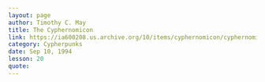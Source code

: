 ```yaml
---
layout: page
author: Timothy C. May
title: The Cyphernomicon
link: https://ia600208.us.archive.org/10/items/cyphernomicon/cyphernomicon.txt
category: Cypherpunks
date: Sep 10, 1994
lesson: 20
quote: 
---
```


